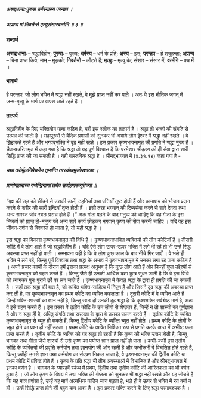 ##### अश्रद्दधानाः पुरुषा धर्मस्यास्य परन्तप ।
##### अप्राप्य मां निवर्तन्ते मृत्युसंसारवर्त्मनि ॥ ३ ॥

#### शब्दार्थ

**अश्रद्यधानाः** – श्रद्धाविहीन; **पुरुषाः** – पुरुष; **धर्मस्य** – धर्म के प्रति; **अस्य** – इस; **परन्तप** – हे शत्रुहन्ता; **अप्राप्य** – बिना प्राप्त किये; **माम्** – मुझको; **निवर्तन्ते** – लौटते हैं; **मृत्युः** – मृत्यु के; **संसार** – संसार में; **वर्त्मनि** – पथ में ।

#### भावार्थ

हे परन्तप! जो लोग भक्ति में श्रद्धा नहीं रखते, वे मुझे प्राप्त नहीं कर पाते । अतः वे इस भौतिक जगत् में जन्म-मृत्यु के मार्ग पर वापस आते रहते हैं ।

#### तात्पर्य

श्रद्धाविहीन के लिए भक्तियोग पाना कठिन है, यही इस श्लोक का तात्पर्य है । श्रद्धा तो भक्तों की संगति से उत्पन्न की जाती है । महापुरुषों से वैदिक प्रमाणों को सुनकर भी अभागे लोग ईश्वर में श्रद्धा नहीं रखते । वे झिझकते रहते हैं और भगवद्भक्ति में दृढ़ नहीं रहते । इस प्रकार कृष्णभावनामृत की प्रगति में श्रद्धा मुख्य है । चैतन्यचरितामृत में कहा गया है कि श्रद्धा तो यह पूर्ण विश्वास है कि परमेश्वर श्रीकृष्ण की ही सेवा द्वारा सारी सिद्धि प्राप्त की जा सकती है । यही वास्तविक श्रद्धा है । श्रीमद्भागवत में (४.३१.१४) कहा गया है -

##### यथा तरोर्मूलनिषेचनेन तृप्यन्ति तत्स्कंधभुजोपशाखाः ।
##### प्राणोपहाराच्च यथेन्द्रियाणां तथैव सर्वाहणमच्युतेज्या ॥

“वृक्ष की जड़ को सींचने से उसकी डालें, टहनियाँ तथा पत्तियाँ तुष्ट होती हैं और आमाशय को भोजन प्रदान करने से शरीर की सारी इन्द्रियाँ तृप्त होती हैं । इसी तरह भगवान् की दिव्यसेवा करने से सारे देवता तथा अन्य समस्त जीव स्वतः प्रसन्न होते हैं ।” अतः गीता पढ़ने के बाद मनुष्य को चाहिए कि वह गीता के इस निष्कर्ष को प्राप्त हो-मनुष्य को अन्य सारे कार्य छोड़कर भगवान् कृष्ण की सेवा करनी चाहिए । यदि वह इस जीवन-दर्शन से विश्वस्त हो जाता है, तो यही श्रद्धा है ।

इस श्रद्धा का विकास कृष्णभावनामृत की विधि है । कृष्णभावनाभावित व्यक्तियों की तीन कोटियाँ हैं । तीसरी कोटि में वे लोग आते हैं जो श्रद्धाविहीन हैं । यदि ऐसे लोग ऊपर-ऊपर भक्ति में लगे भी रहें तो भी उन्हें सिद्ध अवस्था प्राप्त नहीं हो पाती । सम्भावना यही है कि वे लोग कुछ काल के बाद नीचे गिर जाएँ । वे भले ही भक्ति में लगे रहें, किन्तु पूर्ण विश्वास तथा श्रद्धा के अभाव में कृष्णभावनामृत में उनका लगा रह पाना कठिन है । अपने प्रचार कार्यों के दौरान हमें इसका प्रत्यक्ष अनुभव है कि कुछ लोग आते हैं और किन्हीं गुप्त उद्देश्यों से कृष्णभावनामृत को ग्रहण करते हैं । किन्तु जैसे ही उनकी आर्थिक दशा कुछ सुधर जाती है कि वे इस विधि को त्यागकर पुनः पुराने ढर्रे पर लग जाते हैं । कृष्णभावनामृत में केवल श्रद्धा के द्वारा ही प्रगति की जा सकती है । जहाँ तक श्रद्धा की बात है, जो व्यक्ति भक्ति-साहित्य में निपुण है और जिसने दृढ़ श्रद्धा की अवस्था प्राप्त कर ली है, वह कृष्णभावनामृत का प्रथम कोटि का व्यक्ति कहलाता है । दूसरी कोटि में वे व्यक्ति आते हैं जिन्हें भक्ति-शास्त्रों का ज्ञान नहीं है, किन्तु स्वतः ही उनकी दृढ़ श्रद्धा है कि कृष्णभक्ति सर्वश्रेष्ठ मार्ग है, अतः वे इसे ग्रहण करते हैं । इस प्रकार वे तृतीय कोटि के उन लोगों से श्रेष्ठतर हैं, जिन्हें न तो शास्त्रों का पूर्णज्ञान है और न श्रद्धा ही है, अपितु संगति तथा सरलता के द्वारा वे उसका पालन करते हैं । तृतीय कोटि के व्यक्ति कृष्णभावनामृत से च्युत हो सकते हैं, किन्तु द्वितीय कोटि के व्यक्ति च्युत नहीं होते । प्रथम कोटि के लोगों के च्युत होने का प्रश्न ही नहीं उठता । प्रथम कोटि के व्यक्ति निश्चित रूप से प्रगति करके अन्त में अभीष्ट फल प्राप्त करते हैं । तृतीय कोटि के व्यक्ति को यह श्रद्धा तो रहती है कि कृष्ण की भक्ति उत्तम होती है, किन्तु भागवत तथा गीता जैसे शास्त्रों से उसे कृष्ण का पर्याप्त ज्ञान प्राप्त नहीं हो पाता । कभी-कभी इस तृतीय कोटि के व्यक्तियों की प्रवृत्ति कर्मयोग तथा ज्ञानयोग की ओर रहती है और कभीकभी वे विचलित होते रहते हैं, किन्तु ज्योंही उनसे ज्ञान तथा कर्मयोग का संदषण निकल जाता है, वे कृष्णभावनामृत की द्वितीय कोटि या प्रथम कोटि में प्रविष्ट होते हैं । कृष्ण के प्रति श्रद्धा भी तीन अवस्थाओं में विभाजित है और श्रीमद्भागवत में इनका वर्णन है । भागवत के ग्यारहवें स्कंध में प्रथम, द्वितीय तथा तृतीय कोटि की आस्तिकता का भी वर्णन हुआ है । जो लोग कृष्ण के विषय में तथा भक्ति की श्रेष्ठता को सुनकर भी श्रद्धा नहीं रखते और यह सोचते हैं कि यह मात्र प्रशंसा है, उन्हें यह मार्ग अत्यधिक कठिन जान पड़ता है, भले ही वे ऊपर से भक्ति में रत क्यों न हों । उन्हें सिद्धि प्राप्त होने की बहुत कम आशा है । इस प्रकार भक्ति करने के लिए श्रद्धा परमावश्यक है ।